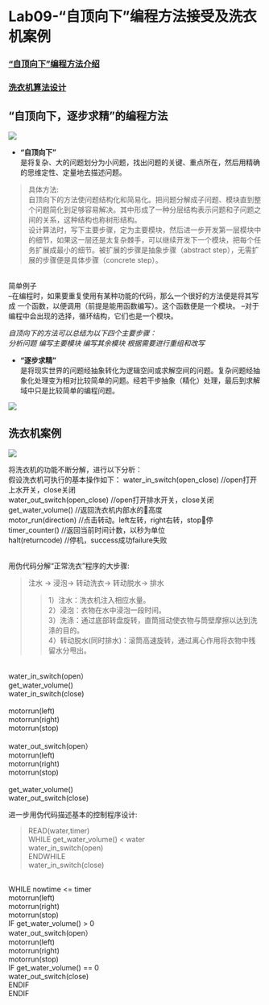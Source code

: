 # Lab09-“自顶向下”编程方法接受及洗衣机案例

### [“自顶向下”编程方法介绍](#1)
### [ 洗衣机算法设计](#2)

<h2 id="1">“自顶向下，逐步求精”的编程方法</h2>

![](https://img-blog.csdn.net/20171128165340567?watermark/2/text/aHR0cDovL2Jsb2cuY3Nkbi5uZXQvbGFhZ3l6eg==/font/5a6L5L2T/fontsize/400/fill/I0JBQkFCMA==/dissolve/70/gravity/SouthEast)

* **“自顶向下”**<br>
是将复杂、大的问题划分为小问题，找出问题的关键、重点所在，然后用精确的思维定性、定量地去描述问题。<br>
>具体方法:<br>
自顶向下的方法使问题结构化和简易化。把问题分解成子问题、模块直到整个问题简化到足够容易解决。其中形成了一种分层结构表示问题和子问题之间的关系，这种结构也称树形结构。<br>
设计算法时，写下主要步骤，定为主要模块，然后进一步开发第一层模块中的细节，如果这一层还是太复杂棘手，可以继续开发下一个模块，把每个任务扩展成最小的细节。被扩展的步骤是抽象步骤（abstract step），无需扩展的步骤便是具体步骤（concrete step）。<br>
<br>
简单例子<br>
–在编程时，如果要重复使用有某种功能的代码，那么一个很好的方法便是将其写成 一个函数，以便调用（前提是能用函数编写）。这个函数便是一个模块。
–对于编程中会出现的选择，循环结构，它们也是一个模块。

*自顶向下的方法可以总结为以下四个主要步骤：<br> 分析问题 编写主要模块 编写其余模块 根据需要进行重组和改写*<br>

* **“逐步求精”** <br>
是将现实世界的问题经抽象转化为逻辑空间或求解空间的问题。复杂问题经抽象化处理变为相对比较简单的问题。经若干步抽象（精化）处理，最后到求解域中只是比较简单的编程问题。

![](http://aliyunzixunbucket.oss-cn-beijing.aliyuncs.com/csdn/c48907e9-3ffd-4ba0-9087-aab092157881)


<h2 id="2">洗衣机案例</h2>

![](https://images-cn.ssl-images-amazon.com/images/I/51G06AGF6lL._AA200_.jpg)

将洗衣机的功能不断分解，进行以下分析：<br>
假设洗衣机可执行的基本操作如下：
water_in_switch(open_close) //open打开上水开关，close关闭<br>
water_out_switch(open_close) //open打开排水开关，close关闭<br>
get_water_volume() //返回洗衣机内部水的高度<br>
motor_run(direction) //点击转动。left左转，right右转，stop停<br>
timer_counter() //返回当前时间计数，以秒为单位<br>
halt(returncode) //停机，success成功failure失败
<br><br>

用伪代码分解“正常洗衣”程序的大步骤:<br>
>注水 -> 浸泡-> 转动洗衣-> 转动脱水-> 排水<br>
>>1）注水：洗衣机注入相应水量。 <br>
2）浸泡：衣物在水中浸泡一段时间。 <br>
3）洗涤：通过底部转盘旋转，直筒摇动使衣物与筒壁摩擦以达到洗涤的目的。 <br>
4）转动脱水(同时排水)：滚筒高速旋转，通过离心作用将衣物中残留水分甩出。<br>

<br>
water_in_switch(open）<br>
get_water_volume()<br>
water_in_switch(close)<br>
<br>
motorrun(left)<br>
motorrun(right)<br>
motorrun(stop)<br>
<br>
water_out_switch(open）<br>
motorrun(left)<br>
motorrun(right)<br>
motorrun(stop)<br>
<br>
get_water_volume()<br>
water_out_switch(close)<br>


进一步用伪代码描述基本的控制程序设计:<br>
>READ(water,timer)<br>
WHILE get_water_volume() < water<br>
  water_in_switch(open)<br>
ENDWHILE<br>
water_in_switch(close)<br>
<br>
WHILE nowtime <= timer<br>
	motorrun(left)<br>
	motorrun(right)<br>
	motorrun(stop)<br>
    IF get_water_volume() > 0 <br>
	    water_out_switch(open）<br>
        motorrun(left)<br>
        motorrun(right)<br>
        motorrun(stop)<br>
        IF get_water_volume() == 0<br>
            water_out_switch(close)<br>
        ENDIF<br>
    ENDIF<br>
